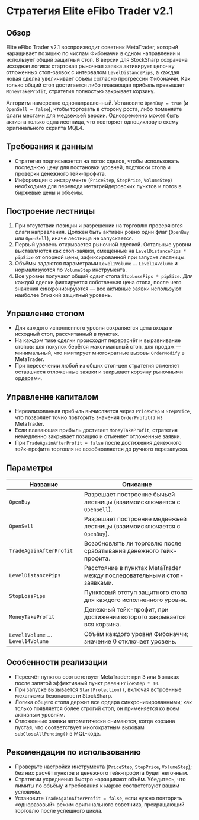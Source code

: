 # Стратегия Elite eFibo Trader v2.1

## Обзор
Elite eFibo Trader v2.1 воспроизводит советник MetaTrader, который наращивает позицию по числам Фибоначчи в одном направлении и использует общий защитный стоп. В версии для StockSharp сохранена исходная логика: стартовая рыночная заявка активирует цепочку отложенных стоп-заявок с интервалом `LevelDistancePips`, а каждая новая сделка увеличивает объём согласно прогрессии Фибоначчи. Как только общий стоп достигается либо плавающая прибыль превышает `MoneyTakeProfit`, стратегия полностью закрывает корзину.

Алгоритм намеренно однонаправленный. Установите `OpenBuy = true` (и `OpenSell = false`), чтобы торговать в сторону роста, либо поменяйте флаги местами для медвежьей версии. Одновременно может быть активна только одна лестница, что повторяет одноцикловую схему оригинального скрипта MQL4.

## Требования к данным
- Стратегия подписывается на поток сделок, чтобы использовать последнюю цену для постановки уровней, подтяжки стопа и проверки денежного тейк-профита.
- Информация о инструменте (`PriceStep`, `StepPrice`, `VolumeStep`) необходима для перевода метатрейдеровских пунктов и лотов в биржевые цены и объёмы.

## Построение лестницы
1. При отсутствии позиции и разрешении на торговлю проверяются флаги направления. Должен быть активен ровно один флаг (`OpenBuy` или `OpenSell`), иначе лестница не запускается.
2. Первый уровень открывается рыночной сделкой. Остальные уровни выставляются как стоп-заявки, смещённые на `LevelDistancePips * pipSize` от опорной цены, зафиксированной при запуске лестницы.
3. Объёмы задаются параметрами `Level1Volume` … `Level14Volume` и нормализуются по `VolumeStep` инструмента.
4. Все уровни получают общий сдвиг стопа `StopLossPips * pipSize`. Для каждой сделки фиксируется собственная цена стопа, после чего значения синхронизируются — все активные заявки используют наиболее близкий защитный уровень.

## Управление стопом
- Для каждого исполненного уровня сохраняется цена входа и исходный стоп, рассчитанный в пунктах.
- На каждом тике сделки происходит перерасчёт и выравнивание стопов: для покупок берётся максимальный стоп, для продаж — минимальный, что имитирует многократные вызовы `OrderModify` в MetaTrader.
- При пересечении любой из общих стоп-цен стратегия отменяет оставшиеся отложенные заявки и закрывает корзину рыночными ордерами.

## Управление капиталом
- Нереализованная прибыль вычисляется через `PriceStep` и `StepPrice`, что позволяет точно повторить значения `OrderProfit()` из MetaTrader.
- Если плавающая прибыль достигает `MoneyTakeProfit`, стратегия немедленно закрывает позицию и отменяет отложенные заявки.
- При `TradeAgainAfterProfit = false` после достижения денежного тейк-профита торговля не возобновляется до ручного перезапуска.

## Параметры
| Название | Описание |
| -------- | -------- |
| `OpenBuy` | Разрешает построение бычьей лестницы (взаимоисключается с `OpenSell`). |
| `OpenSell` | Разрешает построение медвежьей лестницы (взаимоисключается с `OpenBuy`). |
| `TradeAgainAfterProfit` | Возобновлять ли торговлю после срабатывания денежного тейк-профита. |
| `LevelDistancePips` | Расстояние в пунктах MetaTrader между последовательными стоп-заявками. |
| `StopLossPips` | Пунктовый отступ защитного стопа для каждого исполненного уровня. |
| `MoneyTakeProfit` | Денежный тейк-профит, при достижении которого закрывается вся корзина. |
| `Level1Volume` … `Level14Volume` | Объём каждого уровня Фибоначчи; значение 0 отключает уровень. |

## Особенности реализации
- Пересчёт пунктов соответствует MetaTrader: при 3 или 5 знаках после запятой эффективный пункт равен `PriceStep * 10`.
- При запуске вызывается `StartProtection()`, включая встроенные механизмы безопасности StockSharp.
- Логика общего стопа держит все ордера синхронизированными; как только появляется более строгий стоп, он применяется ко всем активным уровням.
- Отложенные заявки автоматически снимаются, когда корзина пустая, что соответствует многократным вызовам `subCloseAllPending()` в MQL-коде.

## Рекомендации по использованию
- Проверьте настройки инструмента (`PriceStep`, `StepPrice`, `VolumeStep`); без них расчёт пунктов и денежного тейк-профита будет неточным.
- Стратегии усреднения быстро наращивают объём. Убедитесь, что лимиты по объёму и требования к марже соответствуют вашим условиям.
- Установите `TradeAgainAfterProfit = false`, если нужно повторить «одноразовый» режим оригинального советника, прекращающий торговлю после успешного цикла.
